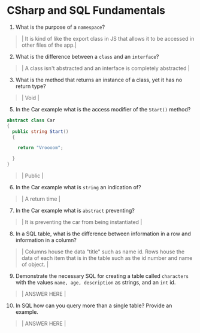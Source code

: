 # CSharp and SQL Fundamentals
01. What is the purpose of a `namespace`?

  > | It is kind of like the export class in JS that allows it to be accessed in other files of the app.|

02. What is the difference between a `class` and an `interface`?

  > | A class isn't abstracted and an interface is completely abstracted  |

03. What is the method that returns an instance of a class, yet it has no return type?

  > | Void |

05. In the Car example what is the access modifier of the `Start()` method?

  ```c#
  abstract class Car
  {
    public string Start()
    {

      return "Vroooom";

    }
  }
  ```

  > | Public |

06. In the Car example what is `string` an indication of?

  > | A return time |

07. In the Car example what is `abstract` preventing?

  > | It is preventing the car from being instantiated  |

08. In a SQL table, what is the difference between information in a row and information in a column?

  > | Columns house the data "title" such as name id. Rows house the data of each item that is in the table such as the id number and name of object. |

09. Demonstrate the necessary SQL for creating a table called `characters` with the values `name, age, description` as strings, and an `int` id.

  > | ANSWER HERE |

10. In SQL how can you query more than a single table? Provide an example.

  > | ANSWER HERE |

